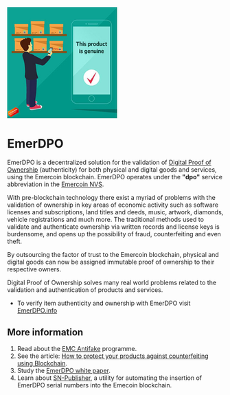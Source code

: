 <div style="boxOverflow"><img src="/images/EmerDPO_1.png" alt="EmerDPO" width="256"></div>

# EmerDPO
EmerDPO is a decentralized solution for the validation of [Digital Proof of
Ownership](https://en.wikipedia.org/wiki/Digital_proof_of_ownership) (authenticity)
for both physical and digital goods and services, using the Emercoin blockchain. EmerDPO operates under the
**"dpo"** service abbreviation in the [Emercoin NVS](../Emercoin_NVS).

With pre-blockchain technology there exist a myriad of problems with the validation of
ownership in key areas of economic activity such as software licenses
and subscriptions, land titles and deeds, music, artwork, diamonds,
vehicle registrations and much more. The traditional methods used to
validate and authenticate ownership via written records and license keys
is burdensome, and opens up the possibility of fraud, counterfeiting and
even theft.

By outsourcing the factor of trust to the Emercoin blockchain, physical
and digital goods can now be assigned immutable proof of ownership to
their respective owners.

Digital Proof of Ownership solves many real world problems related to
the validation and authentication of products and services.

-   To verify item authenticity and ownership with EmerDPO visit
    [EmerDPO.info](https://EmerDPO.info)

More information
----------------

1.  Read about the [EMC Antifake](The_EmerDPO_Antifake_Programme) programme.
2.  See the article: [How to protect your products against
    counterfeiting using
    Blockchain](https://medium.com/@emer.tech/how-to-protect-your-products-against-counterfeiting-using-blockchain-78b4f5096324).
3.  Study the [EmerDPO white
    paper](http://emercoin.com/content/EmerDPO.pdf).
4.  Learn about [SN-Publisher](EmerDPO_SN-Publisher), a utility for
    automating the insertion of EmerDPO serial numbers into the
    Emecoin blockchain.


